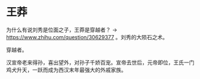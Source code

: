 # 王莽
为什么有说刘秀是位面之子，王莽是穿越者？ -> https://www.zhihu.com/question/30629377  。刘秀的大陨石之术。

穿越者。

汉宣帝老来得孙，喜出望外，对孙子千娇百宠。宣帝去世后，元帝即位，王氏一门鸡犬升天，一跃而成为西汉末年最强大的外戚家族。